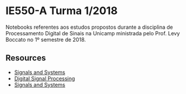 # IE550-A Turma 1/2018

Notebooks referentes aos estudos propostos durante a disciplina de Processamento Digital de Sinais na Unicamp ministrada pelo Prof. Levy Boccato no 1º semestre de 2018.

## Resources

 - [Signals and Systems](https://ocw.mit.edu/resources/res-6-007-signals-and-systems-spring-2011/)
 - [Digital Signal Processing](https://ocw.mit.edu/resources/res-6-008-digital-signal-processing-spring-2011/)
 - [Signals and Systems](https://ocw.mit.edu/courses/electrical-engineering-and-computer-science/6-003-signals-and-systems-fall-2011/)